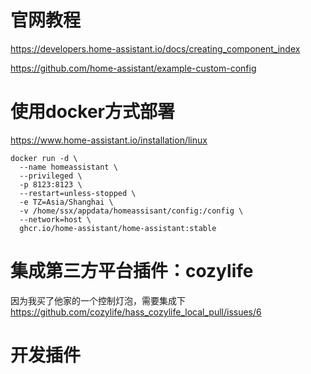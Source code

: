 # 官网教程
https://developers.home-assistant.io/docs/creating_component_index

https://github.com/home-assistant/example-custom-config

# 使用docker方式部署
https://www.home-assistant.io/installation/linux

```shell
docker run -d \
  --name homeassistant \
  --privileged \
  -p 8123:8123 \
  --restart=unless-stopped \
  -e TZ=Asia/Shanghai \
  -v /home/ssx/appdata/homeassisant/config:/config \
  --network=host \
  ghcr.io/home-assistant/home-assistant:stable
  ```

# 集成第三方平台插件：cozylife
因为我买了他家的一个控制灯泡，需要集成下
https://github.com/cozylife/hass_cozylife_local_pull/issues/6


# 开发插件
